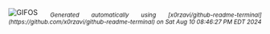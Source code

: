 <div align="justify">
<picture>
    <source media="(prefers-color-scheme: dark)" srcset="https://i.ibb.co/x2s7F00/output-gif.gif">
    <source media="(prefers-color-scheme: light)" srcset="https://i.ibb.co/x2s7F00/output-gif.gif">
    <img alt="GIFOS" src="https://i.ibb.co/x2s7F00/output-gif.gif">
</picture>
<sub><i>Generated automatically using [x0rzavi/github-readme-terminal](https://github.com/x0rzavi/github-readme-terminal) on Sat Aug 10 08:46:27 PM EDT 2024</i></sub>
</div>

<!--  -->